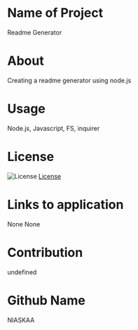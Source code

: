   
# Name of Project
Readme Generator

# About
Creating a readme generator using node.js 

# Usage
Node.js, Javascript, FS, inquirer

# License
![License](https://img.shields.io/badge/license-MIT-blue.svg "License Badge")
[License](https://opensource.org/licenses/MIT)

# Links to application
None
None

# Contribution 
undefined

# Github Name
NIASKAA
    